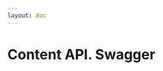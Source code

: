 ```yaml
---
layout: doc
---
```



# Content API. Swagger

<Swagger id="auth_api" url="https://api.darktheater.net/content/openapi.json" />
